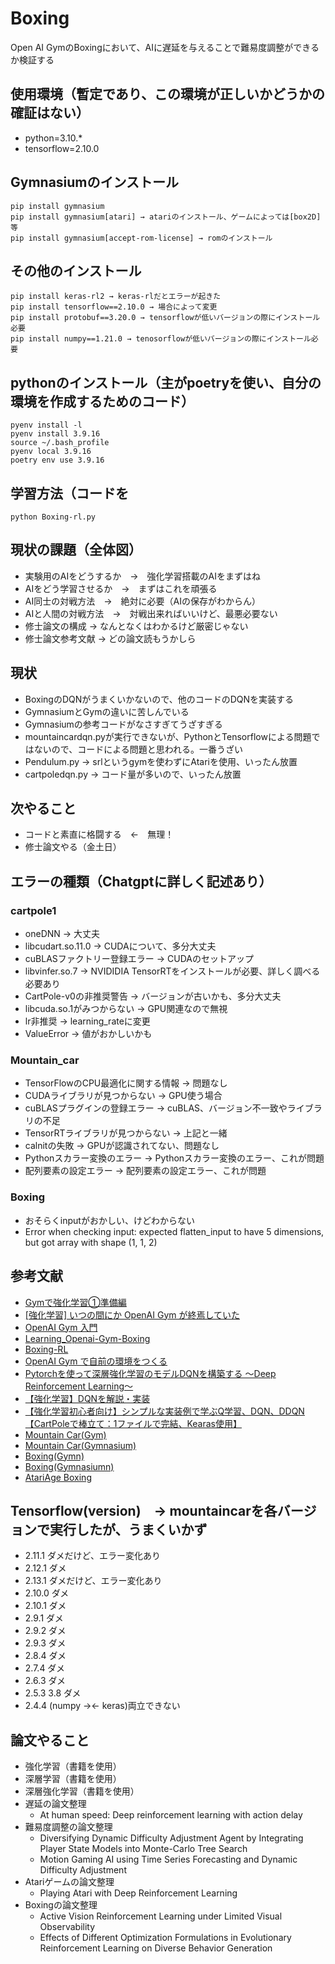 # Boxing
Open AI GymのBoxingにおいて、AIに遅延を与えることで難易度調整ができるか検証する

## 使用環境（暫定であり、この環境が正しいかどうかの確証はない）

- python=3.10.*
- tensorflow=2.10.0

## Gymnasiumのインストール
```
pip install gymnasium
pip install gymnasium[atari] → atariのインストール、ゲームによっては[box2D]等
pip install gymnasium[accept-rom-license] → romのインストール
```

## その他のインストール
```
pip install keras-rl2 → keras-rlだとエラーが起きた
pip install tensorflow==2.10.0 → 場合によって変更
pip install protobuf==3.20.0 → tensorflowが低いバージョンの際にインストール必要
pip install numpy==1.21.0 → tenosorflowが低いバージョンの際にインストール必要
```

## pythonのインストール（主がpoetryを使い、自分の環境を作成するためのコード）
```
pyenv install -l
pyenv install 3.9.16
source ~/.bash_profile
pyenv local 3.9.16
poetry env use 3.9.16
```

## 学習方法（コードを
```
python Boxing-rl.py
```
  
## 現状の課題（全体図）
- 実験用のAIをどうするか　→　強化学習搭載のAIをまずはね
- AIをどう学習させるか　→　まずはこれを頑張る
- AI同士の対戦方法　→　絶対に必要（AIの保存がわからん）
- AIと人間の対戦方法　→　対戦出来ればいいけど、最悪必要ない
- 修士論文の構成 → なんとなくはわかるけど厳密じゃない
- 修士論文参考文献 → どの論文読もうかしら

## 現状
- BoxingのDQNがうまくいかないので、他のコードのDQNを実装する
- GymnasiumとGymの違いに苦しんでいる
- Gymnasiumの参考コードがなさすぎてうざすぎる
- mountaincardqn.pyが実行できないが、PythonとTensorflowによる問題ではないので、コードによる問題と思われる。一番うざい
- Pendulum.py → srlというgymを使わずにAtariを使用、いったん放置
- cartpoledqn.py → コード量が多いので、いったん放置

## 次やること
- コードと素直に格闘する　←　無理！
- 修士論文やる（金土日）

## エラーの種類（Chatgptに詳しく記述あり）
### cartpole1
- oneDNN → 大丈夫
- libcudart.so.11.0 → CUDAについて、多分大丈夫
- cuBLASファクトリー登録エラー → CUDAのセットアップ
- libvinfer.so.7 → NVIDIDIA TensorRTをインストールが必要、詳しく調べる必要あり
- CartPole-v0の非推奨警告 → バージョンが古いかも、多分大丈夫
- libcuda.so.1がみつからない → GPU関連なので無視
- lr非推奨 → learning_rateに変更
- ValueError → 値がおかしいかも

### Mountain_car
- TensorFlowのCPU最適化に関する情報 → 問題なし
- CUDAライブラリが見つからない → GPU使う場合
- cuBLASプラグインの登録エラー → cuBLAS、バージョン不一致やライブラリの不足
- TensorRTライブラリが見つからない → 上記と一緒
- calnitの失敗 → GPUが認識されてない、問題なし
- Pythonスカラー変換のエラー → Pythonスカラー変換のエラー、これが問題
- 配列要素の設定エラー → 配列要素の設定エラー、これが問題

### Boxing
- おそらくinputがおかしい、けどわからない
- Error when checking input: expected flatten_input to have 5 dimensions, but got array with shape (1, 1, 2)


## 参考文献

- [Gymで強化学習①準備編](https://note.com/kikaben/n/n57584c49d5c2)
- [[強化学習] いつの間にか OpenAI Gym が終焉していた](https://zenn.dev/ymd_h/articles/dd3bce4199e2ba)
- [OpenAI Gym 入門](https://qiita.com/ishizakiiii/items/75bc2176a1e0b65bdd16)
- [Learning_Openai-Gym-Boxing](https://github.com/yunik1004/Learning_Openai-Gym-Boxing)
- [Boxing-RL](https://github.com/rohilG/Boxing-RL)
- [OpenAI Gym で自前の環境をつくる](https://qiita.com/ohtaman/items/edcb3b0a2ff9d48a7def)
- [Pytorchを使って深層強化学習のモデルDQNを構築する 〜Deep Reinforcement Learning〜](https://www.dskomei.com/entry/2021/10/05/140156)
- [【強化学習】DQNを解説・実装](https://qiita.com/pocokhc/items/bb6a47e4d1d15112469f)
- [【強化学習初心者向け】シンプルな実装例で学ぶQ学習、DQN、DDQN【CartPoleで棒立て：1ファイルで完結、Kearas使用】](https://qiita.com/sugulu_Ogawa_ISID/items/bc7c70e6658f204f85f9)
- [Mountain Car(Gym)](https://www.gymlibrary.dev/environments/classic_control/mountain_car/)
- [Mountain Car(Gymnasium)](https://gymnasium.farama.org/environments/classic_control/mountain_car/)
- [Boxing(Gymn)](https://www.gymlibrary.dev/environments/atari/boxing/#boxing)
- [Boxing(Gymnasiumn)](https://gymnasium.farama.org/environments/atari/boxing/#boxing)
- [AtariAge Boxing](https://atariage.com/manual_html_page.php?SoftwareID=882)


## Tensorflow(version)　→ mountaincarを各バージョンで実行したが、うまくいかず
- 2.11.1 ダメだけど、エラー変化あり
- 2.12.1 ダメ
- 2.13.1 ダメだけど、エラー変化あり
- 2.10.0 ダメ
- 2.10.1 ダメ
- 2.9.1 ダメ
- 2.9.2 ダメ
- 2.9.3 ダメ
- 2.8.4 ダメ
- 2.7.4 ダメ
- 2.6.3 ダメ
- 2.5.3 3.8 ダメ
- 2.4.4 (numpy →← keras)両立できない

## 論文やること
- 強化学習（書籍を使用）
- 深層学習（書籍を使用）
- 深層強化学習（書籍を使用）
- 遅延の論文整理
  - At human speed: Deep reinforcement learning with action delay
- 難易度調整の論文整理
  - Diversifying Dynamic Difficulty Adjustment Agent by Integrating Player State Models into Monte-Carlo Tree Search
  - Motion Gaming AI using Time Series Forecasting and Dynamic Difficulty Adjustment
- Atariゲームの論文整理
  - Playing Atari with Deep Reinforcement Learning
- Boxingの論文整理
  - Active Vision Reinforcement Learning under Limited Visual Observability
  - Effects of Different Optimization Formulations in Evolutionary Reinforcement Learning on Diverse Behavior Generation


